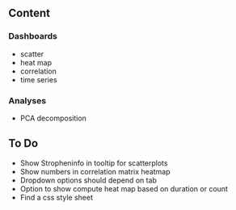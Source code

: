 ## Content
### Dashboards
* scatter
* heat map
* correlation
* time series

### Analyses
* PCA decomposition

## To Do
* Show Stropheninfo in tooltip for scatterplots
* Show numbers in correlation matrix heatmap
* Dropdown options should depend on tab
* Option to show compute heat map based on duration or count
* Find a css style sheet